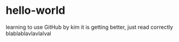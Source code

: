 # hello-world
learning to use GitHub by kim
it is getting better, just read correctly
blablablavlavlalval
